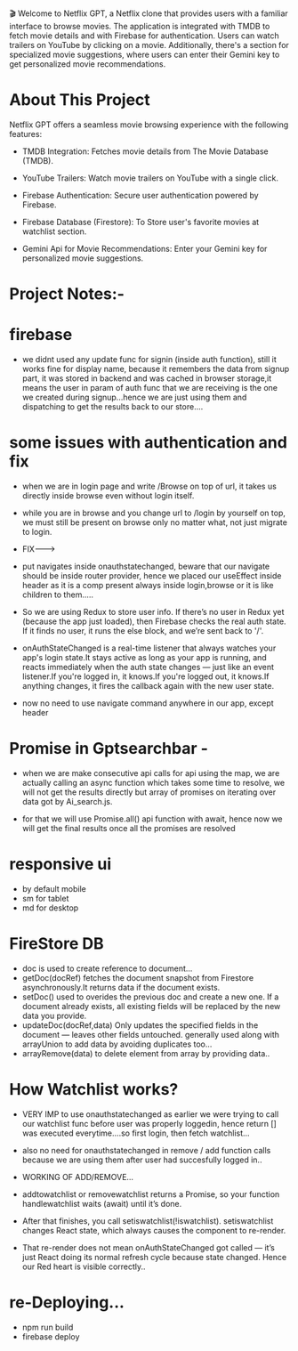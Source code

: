 

🎬 Welcome to Netflix GPT, a Netflix clone that provides users with a familiar interface to browse movies. The application is integrated with TMDB to fetch movie details and with Firebase for authentication. Users can watch trailers on YouTube by clicking on a movie. Additionally, there's a section for specialized movie suggestions, where users can enter their Gemini key to get personalized movie recommendations.


# About This Project
Netflix GPT offers a seamless movie browsing experience with the following features:

- TMDB Integration: Fetches movie details from The Movie Database (TMDB).

- YouTube Trailers: Watch movie trailers on YouTube with a single click.

- Firebase Authentication: Secure user authentication powered by Firebase.

- Firebase Database (Firestore): To Store user's favorite movies at watchlist section.

- Gemini Api for Movie Recommendations: Enter your Gemini key for personalized movie suggestions.


# Project Notes:-

# firebase

- we didnt used any update func for signin (inside auth function), still it works fine for display name, because it remembers the data from signup part, it was stored in backend and was cached in browser storage,it means the user in param of auth func that we are receiving is the one we created during signup...hence we are just using them and dispatching to get the results back to our store....


# some issues with authentication and fix
- when we are in login page and write /Browse on top of url, it takes us directly inside browse even without login itself.
- while you are in browse and you change url to /login by yourself on top, we must still be present on browse only no matter what, not just migrate to login.


- FIX---> 
- put navigates inside onauthstatechanged, beware that our navigate should be inside router provider, hence we placed our useEffect inside header as it is a comp present always inside login,browse or it is like children to them.....

- So we are using Redux to store user info. If there’s no user in Redux yet (because the app just loaded), then Firebase checks the real auth state. If it finds no user, it runs the else block, and we’re sent back to '/'.

- onAuthStateChanged is a real-time listener that always watches your app's login state.It stays active as long as your app is running, and reacts immediately when the auth state changes — just like an event listener.If you're logged in, it knows.If you're logged out, it knows.If anything changes, it fires the callback again with the new user state.

- now no need to use navigate command anywhere in our app, except header



# Promise in Gptsearchbar -

- when we are make consecutive api calls for api using the map, we are actually calling an async function which takes some time to resolve, we will not get the results directly but array of promises on iterating over data got by Ai_search.js.

- for that we will use Promise.all() api function with await, hence now we will get the final results once all the promises are resolved



# responsive ui
- by default mobile
- sm for tablet
- md for desktop


# FireStore DB
- doc is used to create reference to document...
- getDoc(docRef) fetches the document snapshot from Firestore asynchronously.It returns data if the document exists.
- setDoc() used to overides the previous doc and create a new one. If a document already exists, all existing fields will be replaced by the new data you provide.
- updateDoc(docRef,data) Only updates the specified fields in the document — leaves other fields untouched.
  generally used along with arrayUnion to add data by avoiding duplicates too...
- arrayRemove(data) to delete element from array by providing data..


# How Watchlist works?
- VERY IMP to use onauthstatechanged as earlier we were trying to call our watchlist func before user was properly loggedin, hence return [] was executed everytime....so first login, then fetch watchlist...
- also no need for onauthstatechanged in remove / add function calls because we are using them after user had succesfully logged in..

- WORKING OF ADD/REMOVE...

- addtowatchlist or removewatchlist returns a Promise, so your function handlewatchlist waits (await) until it’s done.
- After that finishes, you call setiswatchlist(!iswatchlist). setiswatchlist changes React state, which always causes the component to re-render.
- That re-render does not mean onAuthStateChanged got called — it’s just React doing its normal refresh cycle because state changed. Hence our Red heart is visible correctly..



# re-Deploying...
- npm run build
- firebase deploy
